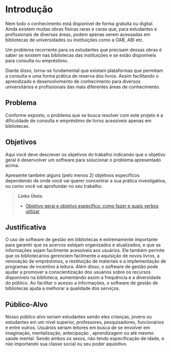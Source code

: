 # Introdução

Nem todo o conhecimento está disponível de forma gratuita ou digital. Ainda existem muitas obras físicas raras e caras que, para estudantes e profissionais de diversas áreas, podem apenas serem acessadas em bibliotecas de universidades ou instituições como a OAB, ABI etc.

Um problema recorrente para os estudantes que precisam dessas obras é saber se existem nas bibliotecas das instituições e se estão disponíveis para consulta ou empréstimo.

Diante disso, torna-se fundamental que existam plataformas que permitam a consulta e uma forma prática de reserva dos livros. Assim facilitando o aprendizado e desenvolvimento de conhecimento para diversos universitários e profissionais das mais diferentes áreas de conhecimento.

## Problema

Conforme exposto, o problema que se busca resolver com este projeto é a dificuldade de consulta e empréstimo de livros acessíveis apenas em bibliotecas.


## Objetivos

Aqui você deve descrever os objetivos do trabalho indicando que o objetivo geral é desenvolver um software para solucionar o problema apresentado acima. 

Apresente também alguns (pelo menos 2) objetivos específicos dependendo de onde você vai querer concentrar a sua prática investigativa, ou como você vai aprofundar no seu trabalho.
 
> **Links Úteis**:
> - [Objetivo geral e objetivo específico: como fazer e quais verbos utilizar](https://blog.mettzer.com/diferenca-entre-objetivo-geral-e-objetivo-especifico/)

## Justificativa

O uso de software de gestão em bibliotecas é extremamente importante para garantir que os acervos estejam organizados e atualizados, e que as informações sejam facilmente acessíveis aos usuários. Ele também permite que os bibliotecários gerenciem facilmente a aquisição de novos livros, a renovação de empréstimos, a restituição de materiais e a implementação de programas de incentivo à leitura. Além disso, o software de gestão pode ajudar a promover a conscientização dos usuários sobre os recursos disponíveis na biblioteca, aumentando assim a frequência e a diversidade do público. Ao facilitar o acesso a informações, o software de gestão de bibliotecas ajuda a melhorar a qualidade dos serviços.

## Público-Alvo

Nosso público alvo seriam estudantes sendo eles crianças, jovens ou estudantes em um nível superior, professores, pesquisadores, funcionários e entre outros. Usuários seriam leitores em busca de se envolver em imaginação, mentalização, antecipação , aprendizagem ou até mesmo saúde mental. Sendo ambos os sexos, não tendo especificação de idade, e não importando sua classe social ou seu poder aquisitivo.